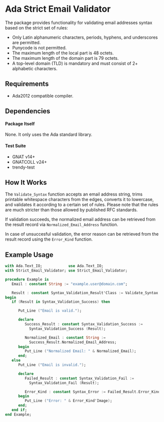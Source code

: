 # Ada Strict Email Validator

The package provides functionality for validating email addresses syntax
based on the strict set of rules:

- Only Latin alphanumeric characters, periods, hyphens, and underscores
  are permitted.
- Punycode is not permitted.
- The maximum length of the local part is 48 octets.
- The maximum length of the domain part is 79 octets.
- A top-level domain (TLD) is mandatory and must consist of 2+
  alphabetic characters.

## Requirements

- Ada2012 compatible compiler.

## Dependencies

#### Package Itself

None. It only uses the Ada standard library.

#### Test Suite

- GNAT v14+
- GNATCOLL v24+
- trendy-test

## How It Works

The `Validate_Syntax` function accepts an email address string, trims
printable whitespace characters from the edges, converts it to
lowercase, and validates it according to a certain set of rules. Please
note that the rules are much stricter than those allowed by published
RFC standards.

If validation succeeds, the normalized email address can be retrieved
from the result record via `Normalized_Email_Address` function.

In case of unsuccesful validation, the error reason can be retrieved
from the result record using the `Error_Kind` function.

## Example Usage

```ada
with Ada.Text_IO;            use Ada.Text_IO;
with Strict_Email_Validator; use Strict_Email_Validator;

procedure Example is
   Email : constant String := "example.user@domain.com";

   Result : constant Syntax_Validation_Result'Class := Validate_Syntax (Email);
begin
   if (Result in Syntax_Validation_Success) then

      Put_Line ("Email is valid.");

      declare
         Success_Result : constant Syntax_Validation_Success :=
           Syntax_Validation_Success (Result);

         Normalized_Email : constant String :=
           Success_Result.Normalized_Email_Address;
      begin
         Put_Line ("Normalized Email: " & Normalized_Email);
      end;
   else
      Put_Line ("Email is invalid.");

      declare
         Failed_Result : constant Syntax_Validation_Fail :=
           Syntax_Validation_Fail (Result);

         Error_Kind : constant Syntax_Error := Failed_Result.Error_Kind;
      begin
         Put_Line ("Error: " & Error_Kind'Image);
      end;
   end if;
end Example;
```
